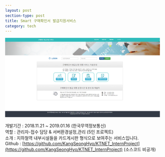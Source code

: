 ```yaml
---
layout: post
section-type: post
title: Smart 구매확인서 발급지원서비스
category: tech
---
```


![이미지](/capture/upc.png)

개발기간 : 2018.11.21 ~ 2019.01.16 (한국무역정보통신) <br/>
역할 : 관리자-접수 담당 & 서버환경설정,관리 (5인 프로젝트) <br/>
소개 : 지하철역 내부시설들을 카드게시판 형식으로 보여주는 서비스입니다.<br/>
Github : [https://github.com/KangSeongHyo/KTNET_InternProject](https://github.com/KangSeongHyo/KTNET_InternProject) (소스코드 비공개) <br/>
